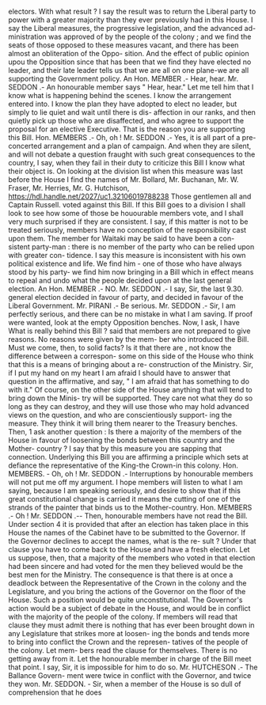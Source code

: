 electors. With what result ? I say the result was to return the Liberal party to power with a greater majority than they ever previously had in this House. I say the Liberal measures, the progressive legislation, and the advanced ad- ministration was approved of by the people of the colony ; and we find the seats of those opposed to these measures vacant, and there has been almost an obliteration of the Oppo- sition. And the effect of public opinion upou the Opposition since that has been that we find they have elected no leader, and their late leader tells us that we are all on one plane-we are all supporting the Government policy. An Hon. MEMBER .- Hear, hear. Mr. SEDDON .- An honourable member says " Hear, hear." Let me tell him that I know what is happening behind the scenes. I know the arrangement entered into. I know the plan they have adopted to elect no leader, but simply to lie quiet and wait until there is dis- affection in our ranks, and then quietly pick up those who are disaffected, and who agree to support the proposal for an elective Executive. That is the reason you are supporting this Bill. Hon. MEMBERS .- Oh, oh ! Mr. SEDDON .- Yes, it is all part of a pre- concerted arrangement and a plan of campaign. And when they are silent, and will not debate a question fraught with such great consequences to the country, I say, when they fail in their duty to criticize this Bill I know what their object is. On looking at the division list when this measure was last before the House I find the names of Mr. Bollard, Mr. Buchanan, Mr. W. Fraser, Mr. Herries, Mr. G. Hutchison, https://hdl.handle.net/2027/uc1.32106019788238 Those gentlemen all and Captain Russell. voted against this Bill. If this Bill goes to a division I shall look to see how some of those be houourable members vote, and I shall very much surprised if they are consistent. I say, if this matter is not to be treated seriously, members have no conception of the responsibility cast upon them. The member for Waitaki may be said to have been a con- sistent party-man : there is no member of the party who can be relied upon with greater con- tidence. I say this measure is inconsistent with his own political existence and life. We find him - one of those who have always stood by his party- we find him now bringing in a Bill which in effect means to repeal and undo what the people decided upon at the last general election. An Hon. MEMBER .- NO. Mr. SEDDON .- I say, Sir, the last 9.30. general election decided in favour of party, and decided in favour of the Liberal Government. Mr. PIRANI .- Be serious. Mr. SEDDON .- Sir, I am perfectly serious, and there can be no mistake in what I am saving. If proof were wanted, look at the empty Opposition benches. Now, I ask, I have What is really behind this Bill ? said that members are not prepared to give reasons. No reasons were given by the mem- ber who introduced the Bill. Must we come, then, to solid facts? Is it that there are , not know the difference between a correspon- some on this side of the House who think that this is a means of bringing about a re- construction of the Ministry. Sir, if I put my hand on my heart I am afraid I should have to answer that question in the affirmative, and say, " I am afraid that has something to do with it." Of course, on the other side of the House anything that will tend to bring down the Minis- try will be supported. They care not what they do so long as they can destroy, and they will use those who may hold advanced views on the question, and who are conscientiously support- ing the measure. They think it will bring them nearer to the Treasury benches. Then, 1 ask another question : Is there a majority of the members of the House in favour of loosening the bonds between this country and the Mother- country ? I say that by this measure you are sapping that connection. Underlying this Bill you are affirming a principle which sets at defiance the representative of the King-the Crown-in this colony. Hon. MEMBERS. - Oh, oh ! Mr. SEDDON .- Interruptions by honourable members will not put me off my argument. I hope members will listen to what I am saying, because I am speaking seriously, and desire to show that if this great constitutional change is carried it means the cutting of one of the strands of the painter that binds us to the Mother-country. Hon. MEMBERS .- Oh ! Mr. SEDDON .-- Then, honourable members have not read the Bill. Under section 4 it is provided that after an election has taken place in this House the names of the Cabinet have to be submitted to the Governor. If the Governor declines to accept the names, what is the re- sult ? Under that clause you have to come back to the House and have a fresh election. Let us suppose, then, that a majority of the members who voted in that election had been sincere and had voted for the men they believed would be the best men for the Ministry. The consequence is that there is at once a deadlock between the Representative of the Crown in the colony and the Legislature, and you bring the actions of the Governor on the floor of the House. Such a position would be quite unconstitutional. The Governor's action would be a subject of debate in the House, and would be in conflict with the majority of the people of the colony. If members will read that clause they must admit there is nothing that has ever been brought down in any Legislature that strikes more at loosen- ing the bonds and tends more to bring into conflict the Crown and the represen- tatives of the people of the colony. Let mem- bers read the clause for themselves. There is no getting away from it. Let the honourable member in charge of the Bill meet that point. I say, Sir, it is impossible for him to do so. Mr. HUTCHESON .- The Ballance Govern- ment were twice in conflict with the Governor, and twice they won. Mr. SEDDON. - Sir, when a member of the House is so dull of comprehension that he does 